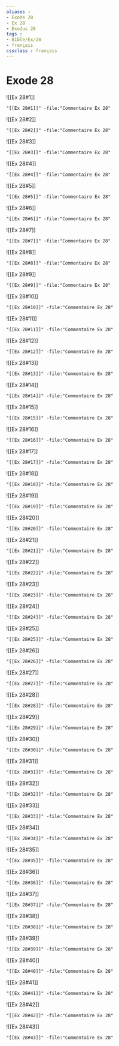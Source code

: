 ```yaml
---
aliases : 
- Exode 28
- Ex 28
- Exodus 28
tags : 
- Bible/Ex/28
- français
cssclass : français
---
```


# Exode 28

![[Ex 28#1]]

```query
"[[Ex 28#1]]" -file:"Commentaire Ex 28"
```

![[Ex 28#2]]

```query
"[[Ex 28#2]]" -file:"Commentaire Ex 28"
```

![[Ex 28#3]]

```query
"[[Ex 28#3]]" -file:"Commentaire Ex 28"
```

![[Ex 28#4]]

```query
"[[Ex 28#4]]" -file:"Commentaire Ex 28"
```

![[Ex 28#5]]

```query
"[[Ex 28#5]]" -file:"Commentaire Ex 28"
```

![[Ex 28#6]]

```query
"[[Ex 28#6]]" -file:"Commentaire Ex 28"
```

![[Ex 28#7]]

```query
"[[Ex 28#7]]" -file:"Commentaire Ex 28"
```

![[Ex 28#8]]

```query
"[[Ex 28#8]]" -file:"Commentaire Ex 28"
```

![[Ex 28#9]]

```query
"[[Ex 28#9]]" -file:"Commentaire Ex 28"
```

![[Ex 28#10]]

```query
"[[Ex 28#10]]" -file:"Commentaire Ex 28"
```

![[Ex 28#11]]

```query
"[[Ex 28#11]]" -file:"Commentaire Ex 28"
```

![[Ex 28#12]]

```query
"[[Ex 28#12]]" -file:"Commentaire Ex 28"
```

![[Ex 28#13]]

```query
"[[Ex 28#13]]" -file:"Commentaire Ex 28"
```

![[Ex 28#14]]

```query
"[[Ex 28#14]]" -file:"Commentaire Ex 28"
```

![[Ex 28#15]]

```query
"[[Ex 28#15]]" -file:"Commentaire Ex 28"
```

![[Ex 28#16]]

```query
"[[Ex 28#16]]" -file:"Commentaire Ex 28"
```

![[Ex 28#17]]

```query
"[[Ex 28#17]]" -file:"Commentaire Ex 28"
```

![[Ex 28#18]]

```query
"[[Ex 28#18]]" -file:"Commentaire Ex 28"
```

![[Ex 28#19]]

```query
"[[Ex 28#19]]" -file:"Commentaire Ex 28"
```

![[Ex 28#20]]

```query
"[[Ex 28#20]]" -file:"Commentaire Ex 28"
```

![[Ex 28#21]]

```query
"[[Ex 28#21]]" -file:"Commentaire Ex 28"
```

![[Ex 28#22]]

```query
"[[Ex 28#22]]" -file:"Commentaire Ex 28"
```

![[Ex 28#23]]

```query
"[[Ex 28#23]]" -file:"Commentaire Ex 28"
```

![[Ex 28#24]]

```query
"[[Ex 28#24]]" -file:"Commentaire Ex 28"
```

![[Ex 28#25]]

```query
"[[Ex 28#25]]" -file:"Commentaire Ex 28"
```

![[Ex 28#26]]

```query
"[[Ex 28#26]]" -file:"Commentaire Ex 28"
```

![[Ex 28#27]]

```query
"[[Ex 28#27]]" -file:"Commentaire Ex 28"
```

![[Ex 28#28]]

```query
"[[Ex 28#28]]" -file:"Commentaire Ex 28"
```

![[Ex 28#29]]

```query
"[[Ex 28#29]]" -file:"Commentaire Ex 28"
```

![[Ex 28#30]]

```query
"[[Ex 28#30]]" -file:"Commentaire Ex 28"
```

![[Ex 28#31]]

```query
"[[Ex 28#31]]" -file:"Commentaire Ex 28"
```

![[Ex 28#32]]

```query
"[[Ex 28#32]]" -file:"Commentaire Ex 28"
```

![[Ex 28#33]]

```query
"[[Ex 28#33]]" -file:"Commentaire Ex 28"
```

![[Ex 28#34]]

```query
"[[Ex 28#34]]" -file:"Commentaire Ex 28"
```

![[Ex 28#35]]

```query
"[[Ex 28#35]]" -file:"Commentaire Ex 28"
```

![[Ex 28#36]]

```query
"[[Ex 28#36]]" -file:"Commentaire Ex 28"
```

![[Ex 28#37]]

```query
"[[Ex 28#37]]" -file:"Commentaire Ex 28"
```

![[Ex 28#38]]

```query
"[[Ex 28#38]]" -file:"Commentaire Ex 28"
```

![[Ex 28#39]]

```query
"[[Ex 28#39]]" -file:"Commentaire Ex 28"
```

![[Ex 28#40]]

```query
"[[Ex 28#40]]" -file:"Commentaire Ex 28"
```

![[Ex 28#41]]

```query
"[[Ex 28#41]]" -file:"Commentaire Ex 28"
```

![[Ex 28#42]]

```query
"[[Ex 28#42]]" -file:"Commentaire Ex 28"
```

![[Ex 28#43]]

```query
"[[Ex 28#43]]" -file:"Commentaire Ex 28"
```

